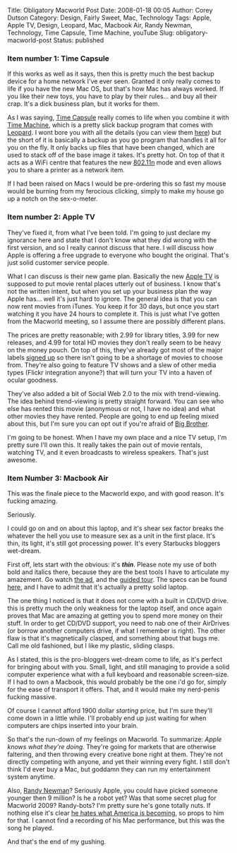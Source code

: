 Title: Obligatory Macworld Post
Date: 2008-01-18 00:05
Author: Corey Dutson
Category: Design, Fairly Sweet, Mac, Technology
Tags: Apple, Apple TV, Design, Leopard, Mac, Macbook Air, Randy Newman, Technology, Time Capsule, Time Machine, youTube
Slug: obligatory-macworld-post
Status: published

### Item number 1: Time Capsule

If this works as well as it says, then this is pretty much the best
backup device for a home network I've ever seen. Granted it only really
comes to life if you have the new Mac OS, but that's how Mac has always
worked. If you like their new toys, you have to play by their rules...
and buy all their crap. It's a dick business plan, but it works for
them.

As I was saying, [Time
Capsule](http://www.apple.com/timecapsule/ "Apple Computers") really
comes to life when you combine it with [Time
Machine](http://www.apple.com/macosx/features/timemachine.html "Apple Computers"),
which is a pretty slick backup program that comes with
[Leopard](http://www.apple.com/macosx/ "Apple Computers"). I wont bore
you with all the details (you can view them
[here](http://www.apple.com/timecapsule/specs.html "Apple Computers"))
but the short of it is basically a backup as you go program that handles
it all for you on the fly. It only backs up files that have been
changed, which are used to stack off of the base image it takes. It's
pretty hot. On top of that it acts as a WiFi centre that features the
new [802.11n](http://en.wikipedia.org/wiki/IEEE_802.11 "Wikipedia") mode
and even allows you to share a printer as a network item.

If I had been raised on Macs I would be pre-ordering this so fast my
mouse would be burning from my ferocious clicking, simply to make my
house go up a notch on the sex-o-meter.

### Item number 2: Apple TV

They've fixed it, from what I've been told. I'm going to just declare my
ignorance here and state that I don't know what they did wrong with the
first version, and so I really cannot discuss that here. I will discuss
how Apple is offering a free upgrade to everyone who bought the
original. That's just solid customer service people.

What I can discuss is their new game plan. Basically the new [Apple
TV](http://www.apple.com/appletv/guidedtour/ "Apple TV") is supposed to
put movie rental places utterly out of business. I know that's not the
written intent, but when you set up your business plan the way Apple
has... well it's just hard to ignore. The general idea is that you can
now rent movies from iTunes. You keep it for 30 days, but once you start
watching it you have 24 hours to complete it. This is just what I've
gotten from the Macworld meeting, so I assume there are possibly
different plans.

The prices are pretty reasonable; with 2.99 for library titles, 3.99 for
new releases, and 4.99 for total HD movies they don't really seem to be
heavy on the money pouch. On top of this, they've already got most of
the major labels [signed
up](http://www.apple.com/appletv/rentals.html "Apple TV") so there isn't
going to be a shortage of movies to choose from. They're also going to
feature TV shows and a slew of other media types (Flickr integration
anyone?) that will turn your TV into a haven of ocular goodness.

They've also added a bit of Social Web 2.0 to the mix with
trend-viewing. The idea behind trend-viewing is pretty straight forward.
You can see who else has rented this movie (anonymous or not, I have no
idea) and what other movies they have rented. People are going to end up
feeling mixed about this, but I'm sure you can opt out if you're afraid
of [Big
Brother](http://en.wikipedia.org/wiki/Big_Brother_%28Nineteen_Eighty-Four%29 "Big Brother's watching you").

I'm going to be honest. When I have my own place and a nice TV setup,
I'm pretty sure I'll own this. It really takes the pain out of movie
rentals, watching TV, and it even broadcasts to wireless speakers.
That's just awesome.  


### Item Number 3: Macbook Air

This was the finale piece to the Macworld expo, and with good reason.
It's fucking amazing.

Seriously.

I could go on and on about this laptop, and it's shear sex factor breaks
the whatever the hell you use to measure sex as a unit in the first
place. It's thin, its light, it's still got processing power. It's every
Starbucks bloggers wet-dream.

First off, lets start with the obvious: it's ***thin***. Please note my
use of both bold and italics there, because they are the best tools I
have to articulate my amazement. Go watch [the
ad](http://www.apple.com/macbookair/#ad "Macbook Air"), and the [guided
tour](http://www.apple.com/macbookair/guidedtour/ "Macbook Air"). The
specs can be found
[here](http://www.apple.com/macbookair/specs.html "Macbook Air"), and I
have to admit that it's actually a pretty solid laptop.

The one thing I noticed is that it does not come with a built in CD/DVD
drive. this is pretty much the only weakness for the laptop itself, and
once again proves that Mac are amazing at getting you to spend more
money on their stuff. In order to get CD/DVD support, you need to nab
one of their AirDrives (or borrow another computers drive, if what I
remember is right). The other flaw is that it's magnetically clasped,
and something about that bugs me. Call me old fashioned, but I like my
plastic, sliding clasps.

As I stated, this is the pro-bloggers wet-dream come to life, as it's
perfect for bringing about with you. Small, light, and still managing to
provide a solid computer experience what with a full keyboard and
reasonable screen-size. If I had to own a Macbook, this would probably
be the one i'd go for, simply for the ease of transport it offers. That,
and it would make my nerd-penis fucking massive.

Of course I cannot afford 1900 dollar *starting* price, but I'm sure
they'll come down in a little while. I'll probably end up just waiting
for when computers are chips inserted into your brain.

So that's the run-down of my feelings on Macworld. To summarize: *Apple
knows what they're doing*. They're going for markets that are otherwise
faltering, and then throwing every creative bone right at them. They're
not directly competing with anyone, and yet their winning every fight. I
still don't think I'd ever buy a Mac, but goddamn they can run my
entertainment system anytime.

Also, [Randy
Newman](http://www.msnbc.msn.com/id/22685497/ "Randy Newman is obviously a robot")?
Seriously Apple, you could have picked someone younger then 9 million?
Is he a robot yet? Was that some secret plug for Macworld 2009?
Randy-bots? I'm pretty sure he's gone totally nuts. If nothing else it's
clear [he hates what America is
becoming](http://www.youtube.com/watch?v=OldToIF5ZGs "Randy Newman is still a robot"),
so props to him for that. I cannot find a recording of his Mac
performance, but this was the song he played.

And that's the end of my gushing.
